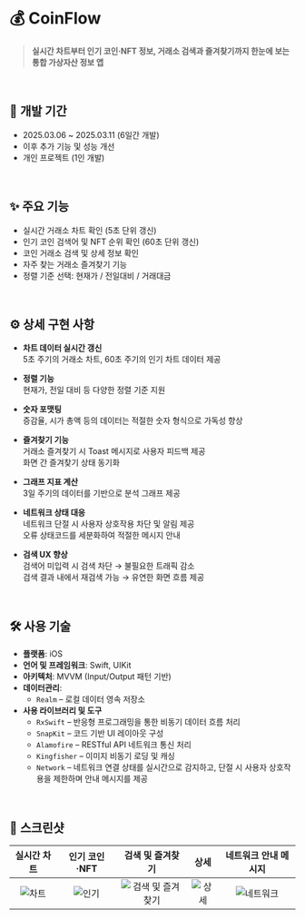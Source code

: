 # 💰 CoinFlow

> **실시간 차트부터 인기 코인·NFT 정보, 거래소 검색과 즐겨찾기까지 한눈에 보는 통합 가상자산 정보 앱**

<br>

## 📆 개발 기간

- 2025.03.06 ~ 2025.03.11 (6일간 개발)  
- 이후 추가 기능 및 성능 개선
- 개인 프로젝트 (1인 개발)

<br>

## ✨ 주요 기능

- 실시간 거래소 차트 확인 (5초 단위 갱신)
- 인기 코인 검색어 및 NFT 순위 확인 (60초 단위 갱신)
- 코인 거래소 검색 및 상세 정보 확인
- 자주 찾는 거래소 즐겨찾기 기능
- 정렬 기준 선택: 현재가 / 전일대비 / 거래대금

<br>

## ⚙️ 상세 구현 사항

- **차트 데이터 실시간 갱신**  
  5초 주기의 거래소 차트, 60초 주기의 인기 차트 데이터 제공

- **정렬 기능**  
  현재가, 전일 대비 등 다양한 정렬 기준 지원

- **숫자 포맷팅**  
  증감율, 시가 총액 등의 데이터는 적절한 숫자 형식으로 가독성 향상

- **즐겨찾기 기능**  
  거래소 즐겨찾기 시 Toast 메시지로 사용자 피드백 제공  
  화면 간 즐겨찾기 상태 동기화

- **그래프 지표 계산**  
  3일 주기의 데이터를 기반으로 분석 그래프 제공

- **네트워크 상태 대응**  
  네트워크 단절 시 사용자 상호작용 차단 및 알림 제공  
  오류 상태코드를 세분화하여 적절한 메시지 안내

- **검색 UX 향상**  
  검색어 미입력 시 검색 차단 → 불필요한 트래픽 감소  
  검색 결과 내에서 재검색 가능 → 유연한 화면 흐름 제공

<br>

## 🛠 사용 기술

- **플랫폼**: iOS
- **언어 및 프레임워크**: Swift, UIKit
- **아키텍처**: MVVM (Input/Output 패턴 기반)
- **데이터관리**:
  - `Realm` – 로컬 데이터 영속 저장소
- **사용 라이브러리 및 도구**
  - `RxSwift` – 반응형 프로그래밍을 통한 비동기 데이터 흐름 처리
  - `SnapKit` – 코드 기반 UI 레이아웃 구성
  - `Alamofire` – RESTful API 네트워크 통신 처리
  - `Kingfisher` – 이미지 비동기 로딩 및 캐싱
  - `Network` – 네트워크 연결 상태를 실시간으로 감지하고, 단절 시 사용자 상호작용을 제한하며 안내 메시지를 제공
    
<br>

## 📸 스크린샷

| 실시간 차트 | 인기 코인·NFT | 검색 및 즐겨찾기 | 상세 | 네트워크 안내 메시지 |
|:--:|:--:|:--:|:--:|:--:|
| ![차트](https://github.com/user-attachments/assets/df76cf36-57da-47de-b0e1-dfb2e8a6681a) | ![인기](https://github.com/user-attachments/assets/eb727141-6b27-4ec2-afa0-dcc4812e45ce) | ![검색 및 즐겨찾기](https://github.com/user-attachments/assets/994a8d45-326c-4cff-954b-c837fe0b7a6a) | ![상세](https://github.com/user-attachments/assets/e11ba6ae-fb9a-4213-8b44-3745911ea74e) | ![네트워크](https://github.com/user-attachments/assets/81687130-a1ac-44bc-a38f-decb2e23f9ad) |





<br>
